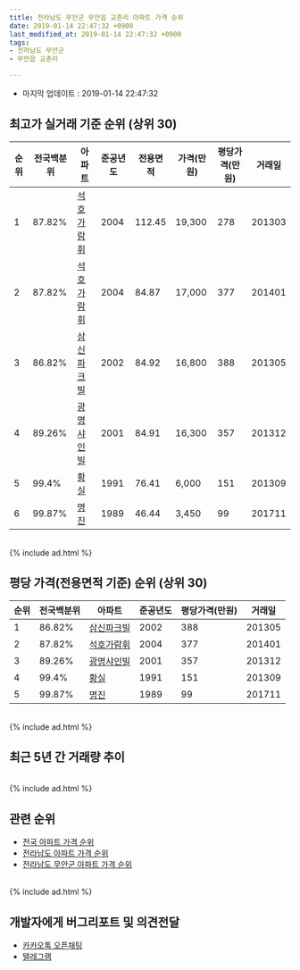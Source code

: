 ```yaml
---
title: 전라남도 무안군 무안읍 교촌리 아파트 가격 순위
date: 2019-01-14 22:47:32 +0900
last_modified_at: 2019-01-14 22:47:32 +0900
tags:
- 전라남도 무안군
- 무안읍 교촌리

---
```


* 마지막 업데이트 : 2019-01-14 22:47:32

## 최고가 실거래 기준 순위 (상위 30)


|순위|전국백분위|아파트|준공년도|전용면적|가격(만원)|평당가격(만원)|거래일|
|---|---|---|---|---|---|---|---|
|1|87.82%|[석호가람휘](https://search.naver.com/search.naver?query=%EC%A0%84%EB%9D%BC%EB%82%A8%EB%8F%84+%EB%AC%B4%EC%95%88%EA%B5%B0+%EB%AC%B4%EC%95%88%EC%9D%8D+%EA%B5%90%EC%B4%8C%EB%A6%AC+%EC%84%9D%ED%98%B8%EA%B0%80%EB%9E%8C%ED%9C%98)|2004|112.45|19,300|278|201303|
|2|87.82%|[석호가람휘](https://search.naver.com/search.naver?query=%EC%A0%84%EB%9D%BC%EB%82%A8%EB%8F%84+%EB%AC%B4%EC%95%88%EA%B5%B0+%EB%AC%B4%EC%95%88%EC%9D%8D+%EA%B5%90%EC%B4%8C%EB%A6%AC+%EC%84%9D%ED%98%B8%EA%B0%80%EB%9E%8C%ED%9C%98)|2004|84.87|17,000|377|201401|
|3|86.82%|[삼신파크빌](https://search.naver.com/search.naver?query=%EC%A0%84%EB%9D%BC%EB%82%A8%EB%8F%84+%EB%AC%B4%EC%95%88%EA%B5%B0+%EB%AC%B4%EC%95%88%EC%9D%8D+%EA%B5%90%EC%B4%8C%EB%A6%AC+%EC%82%BC%EC%8B%A0%ED%8C%8C%ED%81%AC%EB%B9%8C)|2002|84.92|16,800|388|201305|
|4|89.26%|[광명샤인빌](https://search.naver.com/search.naver?query=%EC%A0%84%EB%9D%BC%EB%82%A8%EB%8F%84+%EB%AC%B4%EC%95%88%EA%B5%B0+%EB%AC%B4%EC%95%88%EC%9D%8D+%EA%B5%90%EC%B4%8C%EB%A6%AC+%EA%B4%91%EB%AA%85%EC%83%A4%EC%9D%B8%EB%B9%8C)|2001|84.91|16,300|357|201312|
|5|99.4%|[황실](https://search.naver.com/search.naver?query=%EC%A0%84%EB%9D%BC%EB%82%A8%EB%8F%84+%EB%AC%B4%EC%95%88%EA%B5%B0+%EB%AC%B4%EC%95%88%EC%9D%8D+%EA%B5%90%EC%B4%8C%EB%A6%AC+%ED%99%A9%EC%8B%A4)|1991|76.41|6,000|151|201309|
|6|99.87%|[명진](https://search.naver.com/search.naver?query=%EC%A0%84%EB%9D%BC%EB%82%A8%EB%8F%84+%EB%AC%B4%EC%95%88%EA%B5%B0+%EB%AC%B4%EC%95%88%EC%9D%8D+%EA%B5%90%EC%B4%8C%EB%A6%AC+%EB%AA%85%EC%A7%84)|1989|46.44|3,450|99|201711|


<br>
{% include ad.html %}
<br>

## 평당 가격(전용면적 기준) 순위 (상위 30)


|순위|전국백분위|아파트|준공년도|평당가격(만원)|거래일|
|---|---|---|---|---|---|
|1|86.82%|[삼신파크빌](https://search.naver.com/search.naver?query=%EC%A0%84%EB%9D%BC%EB%82%A8%EB%8F%84+%EB%AC%B4%EC%95%88%EA%B5%B0+%EB%AC%B4%EC%95%88%EC%9D%8D+%EA%B5%90%EC%B4%8C%EB%A6%AC+%EC%82%BC%EC%8B%A0%ED%8C%8C%ED%81%AC%EB%B9%8C)|2002|388|201305|
|2|87.82%|[석호가람휘](https://search.naver.com/search.naver?query=%EC%A0%84%EB%9D%BC%EB%82%A8%EB%8F%84+%EB%AC%B4%EC%95%88%EA%B5%B0+%EB%AC%B4%EC%95%88%EC%9D%8D+%EA%B5%90%EC%B4%8C%EB%A6%AC+%EC%84%9D%ED%98%B8%EA%B0%80%EB%9E%8C%ED%9C%98)|2004|377|201401|
|3|89.26%|[광명샤인빌](https://search.naver.com/search.naver?query=%EC%A0%84%EB%9D%BC%EB%82%A8%EB%8F%84+%EB%AC%B4%EC%95%88%EA%B5%B0+%EB%AC%B4%EC%95%88%EC%9D%8D+%EA%B5%90%EC%B4%8C%EB%A6%AC+%EA%B4%91%EB%AA%85%EC%83%A4%EC%9D%B8%EB%B9%8C)|2001|357|201312|
|4|99.4%|[황실](https://search.naver.com/search.naver?query=%EC%A0%84%EB%9D%BC%EB%82%A8%EB%8F%84+%EB%AC%B4%EC%95%88%EA%B5%B0+%EB%AC%B4%EC%95%88%EC%9D%8D+%EA%B5%90%EC%B4%8C%EB%A6%AC+%ED%99%A9%EC%8B%A4)|1991|151|201309|
|5|99.87%|[명진](https://search.naver.com/search.naver?query=%EC%A0%84%EB%9D%BC%EB%82%A8%EB%8F%84+%EB%AC%B4%EC%95%88%EA%B5%B0+%EB%AC%B4%EC%95%88%EC%9D%8D+%EA%B5%90%EC%B4%8C%EB%A6%AC+%EB%AA%85%EC%A7%84)|1989|99|201711|


<br>
{% include ad.html %}
<br>

## 최근 5년 간 거래량 추이


<div style="width:100%;">
    <canvas id="deal_progress" height="250"></canvas>
</div>

<script>
new Chart(document.getElementById("deal_progress"), {
    type: 'line',
    data: {
        labels: ['201401','201402','201403','201404','201405','201406','201407','201408','201409','201410','201411','201412','201501','201502','201503','201504','201505','201506','201507','201508','201509','201510','201511','201512','201601','201602','201603','201604','201605','201606','201607','201608','201609','201610','201611','201612','201701','201702','201703','201704','201705','201706','201707','201708','201709','201710','201711','201712','201801','201802','201803','201804','201805','201806','201807','201808','201809','201810','201811','201812','201901'],
        datasets: [{
            label: '실거래 수',
            pointRadius: 1,
            data: [3, 0, 4, 2, 1, 1, 4, 4, 1, 1, 2, 2, 1, 2, 2, 2, 3, 2, 1, 4, 1, 1, 3, 1, 0, 1, 3, 6, 1, 6, 0, 1, 2, 1, 2, 2, 2, 0, 3, 0, 2, 4, 0, 0, 4, 1, 4, 0, 1, 3, 1, 5, 0, 3, 0, 0, 2, 1, 1, 1, 0],
            borderColor: "rgba(255, 201, 14, 1)",
            backgroundColor: "rgba(255, 201, 14, 0.5)",
            fill: true,
        }]
    },
    options: {
        responsive: true,
        title: {
            display: true,
            text: '5년간 거래량 추이'
        },
        tooltips: {
            mode: 'index',
            intersect: false,
        },
        hover: {
            mode: 'nearest',
            intersect: true
        },
        scales: {
            xAxes: [{
                display: true,
                scaleLabel: {
                    display: true,
                    labelString: '년/월'
                }
            }],
            yAxes: [{
                display: true,
                ticks: {
                    suggestedMin: 0,
                },
                scaleLabel: {
                    display: true,
                    labelString: '실거래 수'
                }
            }]
        }
    }
});

</script>


<br>
{% include ad.html %}
<br>

## 관련 순위

- [전국 아파트 가격 순위](https://inasie.github.io/apt-ranking/전국)
- [전라남도 아파트 가격 순위](https://inasie.github.io/apt-ranking/전라남도)
- [전라남도 무안군 아파트 가격 순위](https://inasie.github.io/apt-ranking/전라남도-무안군)


<br>
{% include ad.html %}
<br>

## 개발자에게 버그리포트 및 의견전달

- [카카오톡 오픈채팅](https://open.kakao.com/o/gLJUAP4)
- [텔레그램](https://t.me/inasie)

